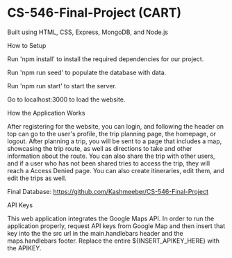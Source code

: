 # CS-546-Final-Project (CART)

Built using HTML, CSS, Express, MongoDB, and Node.js

How to Setup

Run 'npm install' to install the required dependencies for our project.

Run 'npm run seed' to populate the database with data.

Run 'npm run start' to start the server.

Go to localhost:3000 to load the website.

How the Application Works

After registering for the website, you can login, and following the header on top can go to the user's profile, the trip planning page, the homepage, or logout. After planning a trip, you will be sent to a page that includes a map, showcasing the trip route, as well as directions to take and other information about the route. You can also share the trip with other users, and if a user who has not been shared tries to access the trip, they will reach a Access Denied page. You can also create itineraries, edit them, and edit the trips as well.

Final Database: https://github.com/Kashmeeber/CS-546-Final-Project

API Keys

This web application integrates the Google Maps API. In order to run the application properly, request API keys from Google Map and then insert that key into the the src url in the main.handlebars header and the maps.handlebars footer. Replace the entire ${INSERT_APIKEY_HERE} with the APIKEY.